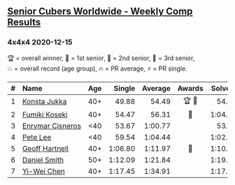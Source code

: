 <style>table {white-space: nowrap;}</style>
<link rel="stylesheet" type="text/css" href="/scw-comp/css/flags.css" />

## [Senior Cubers Worldwide - Weekly Comp Results](/scw-comp/results/)
### 4x4x4 2020-12-15

<span style="white-space: nowrap;">🏆 = overall winner</span>, <span style="white-space: nowrap;">🥇 = 1st senior</span>, <span style="white-space: nowrap;">🥈 = 2nd senior</span>, <span style="white-space: nowrap;">🥉 = 3rd senior</span>, <span style="white-space: nowrap;">💥 = overall record (age group)</span>, <span style="white-space: nowrap;">🔥 = PR average</span>, <span style="white-space: nowrap;">⚡ = PR single</span>.

| # | Name | Age | Single | Average | Awards | Solve 1 | Solve 2 | Solve 3 | Solve 4 | Solve 5 | Video |
| :--: | :-- | :--: | --: | --: | :--: | --: | --: | --: | --: | --: | :-- |
| 1 | [Konsta Jukka](../../persons/konsta_jukka/444.md) | 40+ | 49.88 | 54.49 | 🏆 🥇 | 54.83 | 54.67 | 57.28 | 53.98 | 49.88 | [Desktop](https://www.facebook.com/events/380879093195746/permalink/384509632832692) / [Mobile](https://m.facebook.com/events/380879093195746?view=permalink&id=384509632832692) |
| 2 | [Fumiki Koseki](../../persons/fumiki_koseki/444.md) | 40+ | 54.47 | 56.31 | 🥈 | 1:04.97 | 54.72 | 56.70 | 57.52 | 54.47 | [Desktop](https://www.facebook.com/events/380879093195746/permalink/384478632835792) / [Mobile](https://m.facebook.com/events/380879093195746?view=permalink&id=384478632835792) |
| 3 | [Enrymar Cisneros](../../persons/enrymar_cisneros/444.md) | <40 | 53.67 | 1:00.77 |  | 53.67 | 56.48 | 1:03.61 | 1:02.23 | 1:07.99 | [Desktop](https://www.facebook.com/events/380879093195746/permalink/384633492820306) / [Mobile](https://m.facebook.com/events/380879093195746?view=permalink&id=384633492820306) |
| 4 | [Pete Lee](../../persons/pete_lee/444.md) | <40 | 59.54 | 1:04.44 |  | 1:02.28 | 1:12.70 | 1:07.13 | 1:03.92 | 59.54 | [Desktop](https://www.facebook.com/events/380879093195746/permalink/384339859516336) / [Mobile](https://m.facebook.com/events/380879093195746?view=permalink&id=384339859516336) |
| 5 | [Geoff Hartnell](../../persons/geoff_hartnell/444.md) | 40+ | 1:06.80 | 1:11.97 | 🥉 | 1:10.27 | 1:06.80 | 1:21.72 | 1:11.23 | 1:14.41 | [Desktop](https://www.facebook.com/events/380879093195746/permalink/382761456340843) / [Mobile](https://m.facebook.com/events/380879093195746?view=permalink&id=382761456340843) |
| 6 | [Daniel Smith](../../persons/daniel_smith/444.md) | 50+ | 1:12.09 | 1:21.84 |  | 1:19.05 | 1:12.09 | 1:16.48 | 1:32.89 | 1:29.98 | [Desktop](https://www.facebook.com/events/380879093195746/permalink/384573952826260) / [Mobile](https://m.facebook.com/events/380879093195746?view=permalink&id=384573952826260) |
| 7 | [Yi-Wei Chen](../../persons/yi_wei_chen/444.md) | 40+ | 1:17.45 | 1:34.91 |  | 1:17.45 | 1:48.67 | DNF | 1:29.05 | 1:27.01 | [Desktop](https://www.facebook.com/events/380879093195746/permalink/381924219757900) / [Mobile](https://m.facebook.com/events/380879093195746?view=permalink&id=381924219757900) |

<!-- Global site tag (gtag.js) - Google Analytics -->
<script async src="https://www.googletagmanager.com/gtag/js?id=UA-86348435-3"></script>
<script>window.dataLayer = window.dataLayer || []; function gtag() {dataLayer.push(arguments);} gtag('js', new Date()); gtag('config', 'UA-86348435-3');</script>
